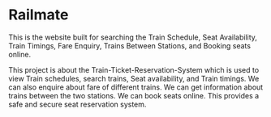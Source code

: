 # Railmate
This is the website built for searching the Train Schedule, Seat Availability, Train Timings, Fare Enquiry, Trains Between Stations, and Booking seats online.


This project is about the Train-Ticket-Reservation-System which is used to view Train schedules, search trains, Seat availability, and Train timings. We can also enquire about fare of different trains. We can get information about trains between the two stations. We can book seats online. This provides a safe and secure seat reservation system.

